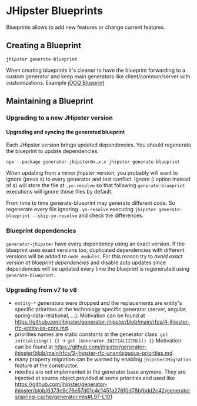 # JHipster Blueprints

Blueprints allows to add new features or change current features.

## Creating a Blueprint

```
jhipster generate-blueprint
```

When creating blueprints it's cleaner to have the blueprint forwarding to a custom generator and keep main generators like client/common/server with customizations.
Example [jOOQ Blueprint](https://github.com/jhipster/generator-jhipster-jooq/blob/ce48a06a2b031013383db01cc787bbe94aa2c683/generators/server/generator.mjs#L21)

## Maintaining a Blueprint

### Upgrading to a new JHipster version

#### Upgrading and syncing the generated blueprint

Each JHipster version brings updated dependencies.
You should regenerate the blueprint to update dependencies.

```
npx --package generator-jhipster@x.x.x jhipster generate-blueprint
```

When updating from a minor jhipster version, you probably will want to ignore (press s) to every generator and test conflict.
Ignore (i option instead of s) will store the file at `.yo-resolve` so that following `generate-blueprint` executions will ignore those files by default.

From time to time generate-blueprint may generate different code.
So regenerate every file ignoring `.yo-resolve` executing `jhipster generate-blueprint --skip-yo-resolve` and check the differences.

### Blueprint dependencies

`generator-jhipster` have every dependency using an exact version.
If the blueprint uses exact versions too, duplicated dependencies with different versions will be added to `node_modules`.
For this reason try to _avoid exact version at blueprint dependencies_ and disable auto updates since dependencies will be updated every time the blueprint is regenerated using `generate-blueprint`.

### Upgrading from v7 to v8

- `entity-*` generators were dropped and the replacements are entity's specific priorities at the technology specific generator (server, angular, spring-data-relational, ...).
  Motivation can be found at https://github.com/jhipster/generator-jhipster/blob/main/rfcs/4-jhipster-rfc-entity-as-core.md.
- priorities names are static constants at the generator class.
  `get initializing() {}` -> `get [Generator.INITIALIZING]() {}`
  Motivation can be found at https://github.com/jhipster/generator-jhipster/blob/main/rfcs/3-jhipster-rfc-unambiguous-priorities.md.
- many property migration can be warned by enabling `jhipster7Migration` feature at the constructor.
- needles are not implemented in the generator base anymore.
  They are injected at source object provided at some priorities and used like https://github.com/jhipster/generator-jhipster/blob/6373c9c76e57d01c4c1451a276f0d78bfbdd2c42/generators/spring-cache/generator.mts#L97-L101
